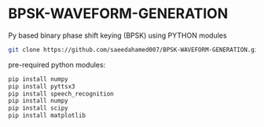 # BPSK-WAVEFORM-GENERATION
Py based binary phase shift keying (BPSK)  using PYTHON modules
```bash
git clone https://github.com/saeedahamed007/BPSK-WAVEFORM-GENERATION.git
```
pre-required python modules:

```bash
pip install numpy
pip install pyttsx3
pip install speech_recognition
pip install numpy
pip install scipy
pip install matplotlib 
```
